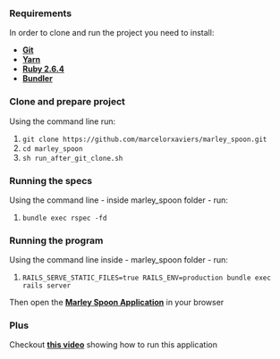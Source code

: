 ### Requirements
  In order to clone and run the project you need to install:
  - [**Git**](https://git-scm.com/book/en/v2/Getting-Started-Installing-Git)
  - [**Yarn**](https://yarnpkg.com/lang/en/docs/install/#mac-stable)
  - [**Ruby 2.6.4**](https://www.ruby-lang.org/en/documentation/installation/)
  - [**Bundler**](http://bundler.io/)

### Clone and prepare project
Using the command line run:
  1. `git clone https://github.com/marcelorxaviers/marley_spoon.git`
  2. `cd marley_spoon`
  3. `sh run_after_git_clone.sh`


### Running the specs
Using the command line - inside marley_spoon folder - run:
  1. `bundle exec rspec -fd`

### Running the program
Using the command line inside - marley_spoon folder - run:
  1. `RAILS_SERVE_STATIC_FILES=true RAILS_ENV=production bundle exec rails server`

Then open the [**Marley Spoon Application**](http://localhost:3000/) in your browser

### Plus
Checkout [**this video**](https://drive.google.com/open?id=16Fmx8Ytpx59EPlZqyKF3rOYCTpv_C6O-) showing how to run this application